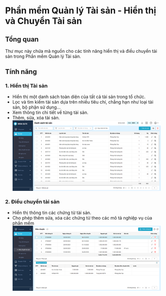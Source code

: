 # Phần mềm Quản lý Tài sản - Hiển thị và Chuyển Tài sản

## Tổng quan

Thư mục này chứa mã nguồn cho các tính năng hiển thị và điều chuyển tài sản trong Phần mềm Quản lý Tài sản. 

## Tính năng

### 1. Hiển thị Tài sản

- Hiển thị một danh sách toàn diện của tất cả tài sản trong tổ chức.
- Lọc và tìm kiếm tài sản dựa trên nhiều tiêu chí, chẳng hạn như loại tài sản, bộ phận sử dụng...
- Xem thông tin chi tiết về từng tài sản.
- Thêm, sửa, xóa tài sản.
![Hình minh họa Hiển thị Tài sản](./frontend/src/assets/assethome.png)

### 2. Điều chuyển tài sản

- Hiển thị thông tin các chứng từ tài sản.
- Cho phép thêm sửa, xóa các chứng từ theo các mô tả nghiệp vụ của phần mềm
![Hình minh họa Hiển thị Tài sản](./frontend/src/assets/documenthome.png)
